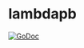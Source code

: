 # lambdapb

[![GoDoc](https://godoc.org/github.com/aws/aws-lambda-go/lambda?status.svg)](https://godoc.org/github.com/aws/aws-lambda-go/lambda)
